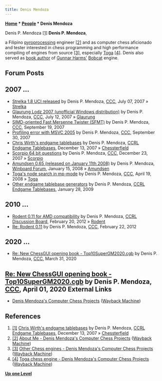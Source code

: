 ```yaml
---
title: Denis Mendoza
---
```

**[Home](Home "Home") * [People](People "People") * Denis Mendoza**

[](File:DenisPMendoza.jpg) Denis P. Mendoza <a id="cite-note-1" href="#cite-ref-1">[1]</a>
**Denis P. Mendoza**,

a Filipino [pyroprocessing](https://en.wikipedia.org/wiki/Pyroprocessing) engineer
<a id="cite-note-2" href="#cite-ref-2">[2]</a>
and as computer chess aficionado and tester interested in chess programming and high performance compiling of engines from source
<a id="cite-note-3" href="#cite-ref-3">[3]</a>,
especially [Toga](Toga "Toga") <a id="cite-note-4" href="#cite-ref-4">[4]</a>.
Denis also served as [book author](Category:Opening_Book_Author "Category:Opening Book Author") of [Gunnar Harms'](Gunnar_Harms "Gunnar Harms") [Bobcat](Bobcat "Bobcat") engine.

## Forum Posts

## 2007 ...

- [Strelka 1.8 UCI released](http://www.talkchess.com/forum/viewtopic.php?t=14921) by Denis P. Mendoza, [CCC](CCC "CCC"), July 07, 2007 » [Strelka](Strelka "Strelka")
- [Glaurung Lodz 2007 (unofficial Windows distribution)](http://www.talkchess.com/forum/viewtopic.php?t=15051) by Denis P. Mendoza, [CCC](CCC "CCC"), July 12, 2007 » [Glaurung](Glaurung "Glaurung")
- [SIMD-oriented Fast Mersenne Twister (SFMT)](http://www.talkchess.com/forum/viewtopic.php?t=16549) by Denis P. Mendoza, [CCC](CCC "CCC"), September 19, 2007
- [Profiling error with MSVC 2005](http://www.talkchess.com/forum/viewtopic.php?t=16802) by Denis P. Mendoza, [CCC](CCC "CCC"), September 30, 2007
- [Chris Wirth's endgame tablebases](http://kirill-kryukov.com/chess/discussion-board/viewtopic.php?f=6&t=2923) by Denis P. Mendoza, [CCRL Endgame Tablebases](Computer_Chess_Forums "Computer Chess Forums"), December 13, 2007 » [Chessterfield](Chessterfield "Chessterfield")
- [Scorpio 64 bit questions](http://www.talkchess.com/forum/viewtopic.php?t=18506) by Denis P. Mendoza, [CCC](CCC "CCC"), December 23, 2007 » [Scorpio](Scorpio "Scorpio")
- [Amundsen 0.65 (released on January 11th 2008)](http://www.open-aurec.com/wbforum/viewtopic.php?f=2&t=7065#p32462) by Denis P. Mendoza, [Winboard Forum](Computer_Chess_Forums "Computer Chess Forums"), January 15, 2008 » [Amundsen](Amundsen "Amundsen")
- [Toga's node search in mp-mode](http://www.talkchess.com/forum/viewtopic.php?t=20737) by Denis P. Mendoza, [CCC](CCC "CCC"), April 19, 2008 » [Toga](Toga "Toga")
- [Other endgame tablebase generators](http://kirill-kryukov.com/chess/discussion-board/viewtopic.php?f=6&t=4219) by Denis P. Mendoza, [CCRL Endgame Tablebases](Computer_Chess_Forums "Computer Chess Forums"), January 28, 2009

## 2010 ...

- [Rodent 0.11 for AMD compatibility](http://kirill-kryukov.com/chess/discussion-board/viewtopic.php?f=7&t=6477) by Denis P. Mendoza, [CCRL Discussion Board](Computer_Chess_Forums "Computer Chess Forums"), February 20, 2012 » [Rodent](Rodent "Rodent")
- [Re: Rodent 0.11](http://www.talkchess.com/forum3/viewtopic.php?f=2&t=42481&start=9) by Denis P. Mendoza, [CCC](CCC "CCC"), February 22, 2012

## 2020 ...

- [Re: New ChessGUI opening book - Top10SuperGM2020.cgb](http://www.talkchess.com/forum3/viewtopic.php?f=2&t=72927&start=3) by Denis P. Mendoza, [CCC](CCC "CCC"), March 31, 2020

## [Re: New ChessGUI opening book - Top10SuperGM2020.cgb](http://www.talkchess.com/forum3/viewtopic.php?f=2&t=72927&start=6) by Denis P. Mendoza, [CCC](CCC "CCC"), April 01, 2020 External Links

- [Denis Mendoza's Computer Chess Projects](https://web.archive.org/web/20120921001429/http://computerchessengines.webs.com/) ([Wayback Machine](https://en.wikipedia.org/wiki/Wayback_Machine))

## References

1. <a id="cite-ref-1" href="#cite-note-1">[1]</a> [Chris Wirth's endgame tablebases](http://kirill-kryukov.com/chess/discussion-board/viewtopic.php?f=6&t=2923) by Denis P. Mendoza, [CCRL Endgame Tablebases](Computer_Chess_Forums "Computer Chess Forums"), December 13, 2007 » [Chessterfield](Chessterfield "Chessterfield")
1. <a id="cite-ref-2" href="#cite-note-2">[2]</a> [About Me - Denis Mendoza's Computer Chess Projects](https://web.archive.org/web/20120921072218/http://computerchessengines.webs.com/aboutme.htm) ([Wayback Machine](https://en.wikipedia.org/wiki/Wayback_Machine))
1. <a id="cite-ref-3" href="#cite-note-3">[3]</a> [Other Chess engines - Denis Mendoza's Computer Chess Projects](https://web.archive.org/web/20120921024643/http://computerchessengines.webs.com/otherchessengines.htm) ([Wayback Machine](https://en.wikipedia.org/wiki/Wayback_Machine))
1. <a id="cite-ref-4" href="#cite-note-4">[4]</a> [Toga chess engine - Denis Mendoza's Computer Chess Projects](https://web.archive.org/web/20120921003044/http://computerchessengines.webs.com/togachessengine.htm) ([Wayback Machine](https://en.wikipedia.org/wiki/Wayback_Machine))

**[Up one Level](People "People")**

